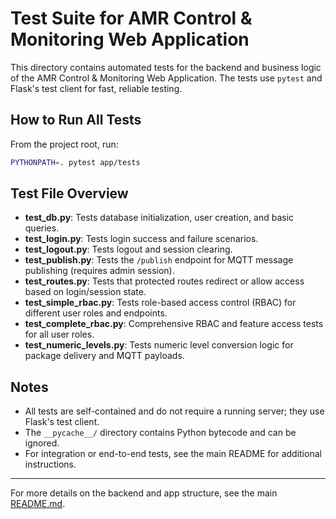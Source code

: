 # Test Suite for AMR Control & Monitoring Web Application

This directory contains automated tests for the backend and business logic of the AMR Control & Monitoring Web Application. The tests use `pytest` and Flask's test client for fast, reliable testing.

## How to Run All Tests

From the project root, run:

```bash
PYTHONPATH=. pytest app/tests
```

## Test File Overview

- **test_db.py**: Tests database initialization, user creation, and basic queries.
- **test_login.py**: Tests login success and failure scenarios.
- **test_logout.py**: Tests logout and session clearing.
- **test_publish.py**: Tests the `/publish` endpoint for MQTT message publishing (requires admin session).
- **test_routes.py**: Tests that protected routes redirect or allow access based on login/session state.
- **test_simple_rbac.py**: Tests role-based access control (RBAC) for different user roles and endpoints.
- **test_complete_rbac.py**: Comprehensive RBAC and feature access tests for all user roles.
- **test_numeric_levels.py**: Tests numeric level conversion logic for package delivery and MQTT payloads.

## Notes

- All tests are self-contained and do not require a running server; they use Flask's test client.
- The `__pycache__/` directory contains Python bytecode and can be ignored.
- For integration or end-to-end tests, see the main README for additional instructions.

---

For more details on the backend and app structure, see the main [README.md](../../README.md).
